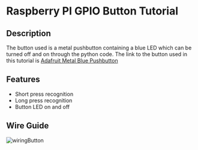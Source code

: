 # Raspberry PI GPIO Button Tutorial
## Description
The button used is a metal pushbutton containing a blue LED which can be turned off and on through the python code. The link to the button used in this tutorial is [Adafruit Metal Blue Pushbutton](https://www.adafruit.com/product/481)

## Features
- Short press recognition 
- Long press recognition
- Button LED on and off 

## Wire Guide
![wiringButton](button.png)
 
